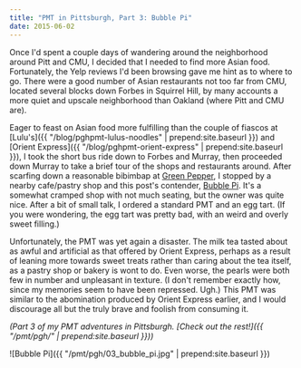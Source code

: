 ```yaml
---
title: "PMT in Pittsburgh, Part 3: Bubble Pi"
date: 2015-06-02
---
```


Once I'd spent a couple days of wandering around the neighborhood around
Pitt and CMU, I decided that I needed to find more Asian food. Fortunately,
the Yelp reviews I'd been browsing gave me hint as to where to go.
There were a good number of Asian restaurants not too far from CMU, located
several blocks down Forbes in Squirrel Hill, by many accounts a
more quiet and upscale neighborhood than Oakland (where Pitt and CMU are).

Eager to feast on Asian food more fulfilling than the couple of fiascos
at [Lulu's]({{ "/blog/pghpmt-lulus-noodles" | prepend:site.baseurl }}) and
[Orient Express]({{ "/blog/pghpmt-orient-express" | prepend:site.baseurl }}),
I took the short bus ride down to Forbes and Murray, then proceeded
down Murray to take a brief tour of the shops and restaurants around.
After scarfing down a reasonable bibimbap at
[Green Pepper](http://www.yelp.com/biz/green-pepper-pittsburgh),
I stopped by a nearby cafe/pastry shop and this post's contender,
[Bubble Pi](http://www.yelp.com/biz/bubble-pi-pittsburgh). It's a
somewhat cramped shop with not much seating, but the owner was quite nice.
After a bit of small talk, I ordered a standard PMT and an egg tart.
(If you were wondering, the egg tart was pretty bad, with an
weird and overly sweet filling.)

Unfortunately, the PMT was yet again a disaster. The milk tea tasted
about as awful and artificial as that offered by Orient Express, perhaps
as a result of leaning more towards sweet treats rather than caring
about the tea itself, as a pastry shop or bakery is wont to do.
Even worse, the pearls were both few in number and unpleasant in texture.
(I don't remember exactly how, since my memories seem to have been
repressed. Ugh.) This PMT was similar to the abomination produced by
Orient Express earlier, and I would discourage all but the
truly brave and foolish from consuming it.

_(Part 3 of my PMT adventures in Pittsburgh.
[Check out the rest!]({{ "/pmt/pgh/" | prepend:site.baseurl }}))_

![Bubble Pi]({{ "/pmt/pgh/03_bubble_pi.jpg" | prepend:site.baseurl }})

